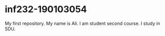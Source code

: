 # inf232-190103054
My first repository.
My name is Ali.
I am student second course. 
I study in SDU.
